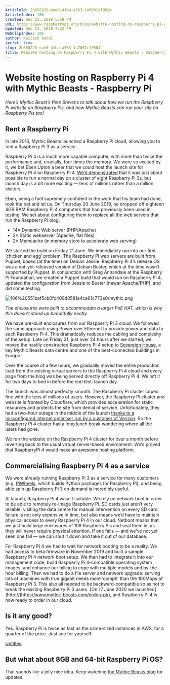 ```yaml
---
ArticleId: 2b658228-eae0-41ba-a563-1a7061cf9504
ArticleIndex: 106
Created: Dec 23, 2020 5:58 PM
URL: https://www.raspberrypi.org/blog/website-hosting-on-raspberry-pi-4-with-mythic-beasts/
Updated: Dec 23, 2020 7:32 PM
WebClipIndex: 106
author: Kailash Vetal
secret: true
slug: 2b658228-eae0-41ba-a563-1a7061cf9504
title: Website hosting on Raspberry Pi 4 with Mythic Beasts - Raspberry Pi
---
```

#  Website hosting on Raspberry Pi 4 with Mythic Beasts - Raspberry Pi
*Here’s Mythic Beast’s Pete Stevens to talk about how we run the Raspberry Pi website on Raspberry Pis, and how Mythic Beasts can run your site on Raspberry Pis too!*

## Rent a Raspberry Pi

In late 2016, Mythic Beasts launched a Raspberry Pi cloud, allowing you to rent a Raspberry Pi 3 as a service.

Raspberry Pi 4 is a much more capable computer, with more than twice the performance and, crucially, four times the memory. We were so excited by it, we bet Eben Upton a beer that we could host the launch site for Raspberry Pi 4 on Raspberry Pi 4. [We’d demonstrated](https://www.raspberrypi.org/blog/the-little-computer-that-could/) that it was just about possible to run a normal day on a cluster of eight Raspberry Pi 3s, but launch day is a bit more exciting — tens of millions rather than a million visitors.

Eben, being a fool supremely confident in the work that his team had done, took the bet and let us. On Thursday 20 June 2019, he dropped off eighteen 4GB RAM Raspberry Pi 4 computers that had previously been used in testing. We set about configuring them to replace all the web servers that run the Raspberry Pi blog.

- 14× Dynamic Web server (PHP/Apache)
- 2× Static webserver (Apache, flat files)
- 2× Memcache (in memory store to accelerate web serving)

We started the build on Friday 21 June. We immediately ran into our first ‘chicken and egg’ problem. The Raspberry Pi web servers are built from Puppet, based (at the time) on Debian Jessie. Raspberry Pi 4’s release OS was a not-yet-released version of Debian Buster, which at the time wasn’t supported by Puppet. In conjunction with Greg Annandale at the Raspberry Pi Foundation, we created a Puppet build that would run on Raspberry Pi 4, updated the configuration from Jessie to Buster (newer Apache/PHP), and did some testing.

![106%20551baf5cb0fc409d8581a4ca61c773e0/mythic.png](106%20551baf5cb0fc409d8581a4ca61c773e0/mythic.png)

*The enclosures were built to accommodate a larger PoE HAT, which is why this doesn’t stand up beautifully neatly.*

We have pre-built enclosures from our Raspberry Pi 3 cloud. We followed the same approach using Power over Ethernet to provide power and data to each Raspberry Pi 4. This dramatically reduces the cabling and complexity of the setup. Late on Friday 21, just over 24 hours after we started, we moved the hastily constructed Raspberry Pi 4 setup to [Sovereign House](https://www.digitalrealty.co.uk/data-centers/london/sovereign-house-227-marsh-wall-london), a key Mythic Beasts data centre and one of the best-connected buildings in Europe.

Over the course of a few hours, we gradually moved the entire production load from the existing virtual servers to the Raspberry Pi 4 cloud and every page from the blog was being served directly off Raspberry Pi 4. We left it for two days to bed in before the real test: launch day.

The launch was almost perfectly smooth. The Raspberry Pi cluster coped fine with the tens of millions of users. However, the Raspberry Pi cluster and website is fronted by Cloudflare, which provides acceleration for static resources and protects the site from denial of service. Unfortunately, they had a two-hour outage in the middle of the launch [thanks to a misconfigured internet optimiser run by a customer of Verizon](https://www.cloudflarestatus.com/incidents/46z55mdhg0t5). So the Raspberry Pi 4 cluster had a long lunch break wondering where all the users had gone.

We ran the website on the Raspberry Pi 4 cluster for over a month before reverting back to the usual virtual server-based environment. We’d proved that RaspberryPi 4 would make an awesome hosting platform.

## **Commercialising Raspberry Pi 4 as a service**

We were already running Raspberry Pi 3 as a service for many customers (e.g. [PiWheels](https://www.piwheels.org/), which builds Python packages for Raspberry Pi), and being able spin up Raspberry Pi 3 on demand is incredibly useful.

At launch, Raspberry Pi 4 wasn’t suitable. We rely on network boot in order to be able to remotely re-image Raspberry Pi. SD cards just aren’t very reliable; visiting the data centre for manual intervention on every SD card failure is not only expensive in time, but also means we’d have to maintain physical access to every Raspberry Pi 4 in our cloud. Netboot means that we just build large enclosures of 108 Raspberry Pis and seal them in, as they will never require physical attention. If one fails — and we’ve not yet seen one fail — we can shut it down and take it out of our database.

For Raspberry Pi 4 we had to wait for network booting to be a reality. We had access to beta firmware in November 2019 and built a sample Raspberry Pi 4 network boot setup. We then had to integrate it into our management code, build Raspberry Pi 4–compatible operating system images, and enhance our billing to cope with multiple models and by-the-hour billing. Then we had to do a file server and network upgrade: serving lots of machines with true gigabit needs more ‘oomph’ than the 100Mbps of Raspberry Pi 3. This also all needed to be backward-compatible so as not to break the existing Raspberry Pi 3 users. [On 17 June 2020 we launched](http://(https//www.mythic-beasts.com/order/rpi/), and Raspberry Pi 4 is now ready to order in our cloud.

## **Is it any good?**

Yes. Raspberry Pi is twice as fast as the same-sized instances in AWS, for a quarter of the price. Just see for yourself:

[Untitled](106%20551baf5cb0fc409d8581a4ca61c773e0/Untitled%20Database%201eb1c0133a0f458c9b22d6a86b0e18b2.csv)

## **But what about 8GB and 64-bit Raspberry Pi OS?**

That sounds like a jolly nice idea. Keep watching [the Mythic Beasts blog](https://www.mythic-beasts.com/blog) for updates.

